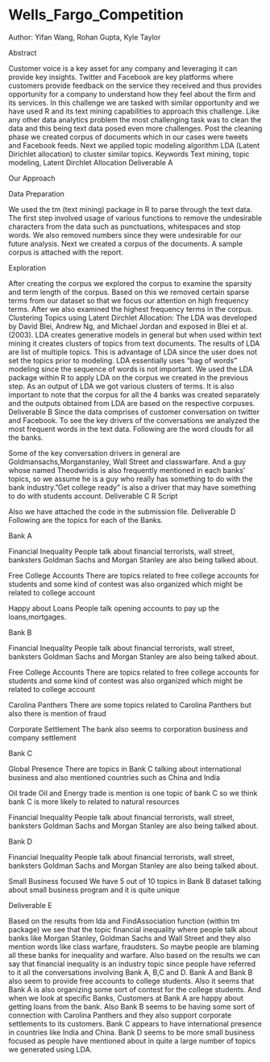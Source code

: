 # Wells_Fargo_Competition
Author: Yifan Wang, Rohan Gupta, Kyle Taylor




Abstract

Customer voice is a key asset for any company and leveraging it can provide key insights. Twitter and Facebook are key platforms where customers provide feedback on the service they received and thus provides opportunity for a company to understand how they feel about the firm and its services. In this challenge we are tasked with similar opportunity and we have used R and its text mining capabilities to approach this challenge. Like any other data analytics problem the most challenging task was to clean the data and this being text data posed even more challenges. Post the cleaning phase we created corpus of documents which in our cases were tweets and Facebook feeds. Next we applied topic modeling algorithm LDA (Latent Dirichlet allocation) to cluster similar topics.
Keywords
Text mining, topic modeling, Latent Dirchlet Allocation
Deliverable A








Our Approach

Data Preparation

We used the tm (text mining) package in R to parse through the text data.  The first step involved usage of various functions to remove the undesirable characters from the data such as punctuations, whitespaces and stop words. We also removed numbers since they were undesirable for our future analysis.
Next we created a corpus of the documents. A sample corpus is attached with the report.


Exploration

After creating the corpus we explored the corpus to examine the sparsity and term length of the corpus. Based on this we removed certain sparse terms from our dataset so that we focus our attention on high frequency terms. After we also examined the highest frequency terms in the corpus.
Clustering Topics using Latent Dirchlet Allocation:
The LDA was developed by David Blei, Andrew Ng, and Michael Jordan and exposed in Blei et al. (2003). LDA creates generative models in general but when used within text mining it creates clusters of topics from text documents. The results of LDA are list of multiple topics. This is advantage of LDA since the user does not set the topics prior to modeling. LDA essentially uses “bag of words” modeling since the sequence of words is not important.
We used the LDA package within R to apply LDA on the corpus we created in the previous step. As an output of LDA we got various clusters of terms.
It is also important to note that the corpus for all the 4 banks was created separately and the outputs obtained from LDA are based on the respective corpuses.
Deliverable B
Since the data comprises of customer conversation on twitter and Facebook. To see the key drivers of the conversations we analyzed the most frequent words in the text data. Following  are the word clouds for all the banks.






Some of the key conversation drivers in general are Goldmansachs,Morganstanley, Wall Street and classwarfare. And a guy whose named Theodwridis is also frequently mentioned in each banks’ topics, so we assume he is a guy who really has something to do with the bank industry.”Get college ready” is also a driver that may have something to do with students account.
Deliverable C
R Script


Also we have attached the code in the submission file.
Deliverable D
Following are the topics for each of the Banks.



Bank A

Financial Inequality
People talk about financial terrorists, wall street, banksters
Goldman Sachs and Morgan Stanley are also being talked about.

Free College Accounts
There are topics related to free college accounts for students and some kind of contest was also organized which might be related to college account

Happy about Loans
People talk opening accounts to pay up the loans,mortgages.



Bank B

Financial Inequality
People talk about financial terrorists, wall street, banksters
Goldman Sachs and Morgan Stanley are also being talked about.

Free College Accounts
There are topics related to free college accounts for students and some kind of contest was also organized which might be related to college account

Carolina Panthers
There are some topics related to Carolina Panthers but also there is mention of fraud

Corporate Settlement
The bank also seems to corporation business and company settlement



Bank C

Global Presence
There are topics in Bank C talking about international business and also mentioned countries such as China and India

Oil trade
Oil and Energy trade is mention is one topic of bank C so we think bank C is more likely to related to natural resources

Financial Inequality
People talk about financial terrorists, wall street, banksters
Goldman Sachs and Morgan Stanley are also being talked about.



Bank D

Financial Inequality
People talk about financial terrorists, wall street, banksters
Goldman Sachs and Morgan Stanley are also being talked about.

Small Business focused
We have 5 out of 10 topics in Bank B dataset talking about small business program and it is quite unique



Deliverable E

Based on the results from lda and FindAssociation function (within tm package) we see that the topic financial inequality where people talk about banks like Morgan Stanley, Goldman Sachs and Wall Street and they also mention words like class warfare, fraudsters. So maybe people are blaming all these banks for inequality and warfare.
Also based on the results we can say that financial inequality is an industry topic since people have referred to it all the conversations involving Bank A, B,C and D.
Bank A and Bank B also seem to provide free accounts to college students. Also it seems that Bank A is also organizing some sort of contest for the college students.
And when we look at specific Banks, Customers at Bank A are happy about getting loans from the bank.
Also Bank B seems to be having some sort of connection with Carolina Panthers and they also support corporate settlements to its customers.
Bank C appears to have international presence in countries like India and China.
Bank D seems to be more small business focused as people have mentioned about in quite a large number of topics we generated using LDA.
